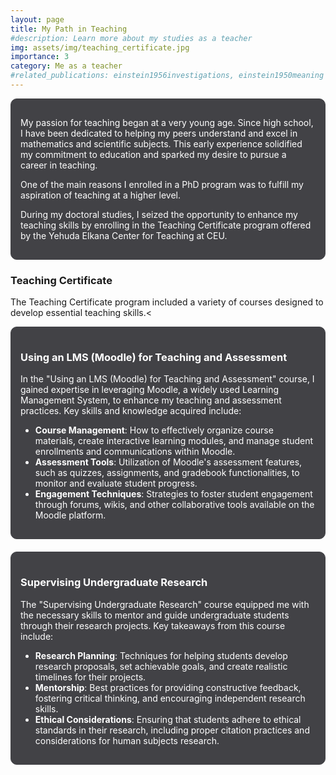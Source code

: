 ```yaml
---
layout: page
title: My Path in Teaching
#description: Learn more about my studies as a teacher
img: assets/img/teaching_certificate.jpg
importance: 3
category: Me as a teacher
#related_publications: einstein1956investigations, einstein1950meaning
---
```


<div style="background-color: #424246; border: 1px solid #424246; padding: 15px; border-radius: 10px; margin-bottom: 20px;">
  <p style="color: white;">My passion for teaching began at a very young age. Since high school, I have been dedicated to helping my peers understand and excel in mathematics and scientific subjects. This early experience solidified my commitment to education and sparked my desire to pursue a career in teaching.</p>
  <p style="color: white;">One of the main reasons I enrolled in a PhD program was to fulfill my aspiration of teaching at a higher level.</p>
  <p style="color: white;">During my doctoral studies, I seized the opportunity to enhance my teaching skills by enrolling in the Teaching Certificate program offered by the Yehuda Elkana Center for Teaching at CEU.</p>
</div>

### Teaching Certificate
The Teaching Certificate program included a variety of courses designed to develop essential teaching skills.<

<div style="background-color: #424246; border: 1px solid #424246; padding: 15px; border-radius: 10px; margin-bottom: 20px;">
  <h3 style="color: white;">Using an LMS (Moodle) for Teaching and Assessment</h3>
  <p style="color: white;">In the "Using an LMS (Moodle) for Teaching and Assessment" course, I gained expertise in leveraging Moodle, a widely used Learning Management System, to enhance my teaching and assessment practices. Key skills and knowledge acquired include:</p>
  <ul style="color: white;">
    <li><strong>Course Management</strong>: How to effectively organize course materials, create interactive learning modules, and manage student enrollments and communications within Moodle.</li>
    <li><strong>Assessment Tools</strong>: Utilization of Moodle's assessment features, such as quizzes, assignments, and gradebook functionalities, to monitor and evaluate student progress.</li>
    <li><strong>Engagement Techniques</strong>: Strategies to foster student engagement through forums, wikis, and other collaborative tools available on the Moodle platform.</li>
  </ul>
</div>

<div style="background-color: #424246; border: 1px solid #424246; padding: 15px; border-radius: 10px; margin-bottom: 20px;">
  <h3 style="color: white;">Supervising Undergraduate Research</h3>
  <p style="color: white;">The "Supervising Undergraduate Research" course equipped me with the necessary skills to mentor and guide undergraduate students through their research projects. Key takeaways from this course include:</p>
  <ul style="color: white;">
    <li><strong>Research Planning</strong>: Techniques for helping students develop research proposals, set achievable goals, and create realistic timelines for their projects.</li>
    <li><strong>Mentorship</strong>: Best practices for providing constructive feedback, fostering critical thinking, and encouraging independent research skills.</li>
    <li><strong>Ethical Considerations</strong>: Ensuring that students adhere to ethical standards in their research, including proper citation practices and considerations for human subjects research.</li>
  </ul>
</div>

